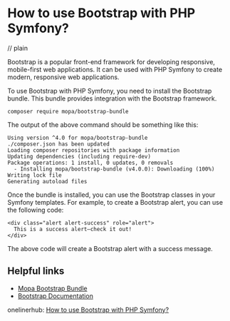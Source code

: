 # How to use Bootstrap with PHP Symfony?
// plain

Bootstrap is a popular front-end framework for developing responsive, mobile-first web applications. It can be used with PHP Symfony to create modern, responsive web applications.

To use Bootstrap with PHP Symfony, you need to install the Bootstrap bundle. This bundle provides integration with the Bootstrap framework.

```
composer require mopa/bootstrap-bundle
```

The output of the above command should be something like this:

```
Using version ^4.0 for mopa/bootstrap-bundle
./composer.json has been updated
Loading composer repositories with package information
Updating dependencies (including require-dev)
Package operations: 1 install, 0 updates, 0 removals
  - Installing mopa/bootstrap-bundle (v4.0.0): Downloading (100%)
Writing lock file
Generating autoload files
```

Once the bundle is installed, you can use the Bootstrap classes in your Symfony templates. For example, to create a Bootstrap alert, you can use the following code:

```
<div class="alert alert-success" role="alert">
  This is a success alert—check it out!
</div>
```

The above code will create a Bootstrap alert with a success message.

## Helpful links

- [Mopa Bootstrap Bundle](https://github.com/phiamo/MopaBootstrapBundle)
- [Bootstrap Documentation](https://getbootstrap.com/docs/4.3/getting-started/introduction/)

onelinerhub: [How to use Bootstrap with PHP Symfony?](https://onelinerhub.com/php-symfony/how-to-use-bootstrap-with-php-symfony)